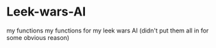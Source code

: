 # Leek-wars-AI
my functions
my functions for my leek wars AI (didn't put them all in for some obvious reason)
